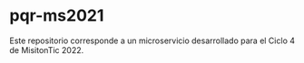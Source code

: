 # pqr-ms2021
Este repositorio corresponde a un microservicio desarrollado para el Ciclo 4 de MisitonTic 2022. 
